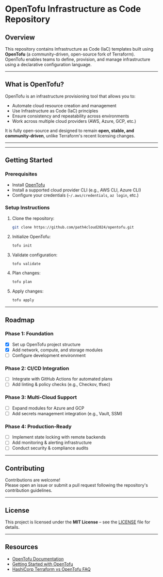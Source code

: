# OpenTofu Infrastructure as Code Repository

## Overview
This repository contains Infrastructure as Code (IaC) templates built using **OpenTofu** (a community-driven, open-source fork of Terraform).  
OpenTofu enables teams to define, provision, and manage infrastructure using a declarative configuration language.

---

## What is OpenTofu?
OpenTofu is an infrastructure provisioning tool that allows you to:
- Automate cloud resource creation and management
- Use Infrastructure as Code (IaC) principles
- Ensure consistency and repeatability across environments
- Work across multiple cloud providers (AWS, Azure, GCP, etc.)

It is fully open-source and designed to remain **open, stable, and community-driven**, unlike Terraform's recent licensing changes.

---

---

## Getting Started

### Prerequisites
- Install [OpenTofu](https://opentofu.org/downloads/)
- Install a supported cloud provider CLI (e.g., AWS CLI, Azure CLI)
- Configure your credentials (`~/.aws/credentials`, `az login`, etc.)

### Setup Instructions
1. Clone the repository:
   ```bash
   git clone https://github.com/path4cloud2024/opentofu.git
   
   ```

2. Initialize OpenTofu:
   ```bash
   tofu init
   ```

3. Validate configuration:
   ```bash
   tofu validate
   ```

4. Plan changes:
   ```bash
   tofu plan
   ```

5. Apply changes:
   ```bash
   tofu apply
   ```

---

## Roadmap

### **Phase 1: Foundation**
- [x] Set up OpenTofu project structure
- [x] Add network, compute, and storage modules
- [ ] Configure development environment

### **Phase 2: CI/CD Integration**
- [ ] Integrate with GitHub Actions for automated plans
- [ ] Add linting & policy checks (e.g., Checkov, tfsec)

### **Phase 3: Multi-Cloud Support**
- [ ] Expand modules for Azure and GCP
- [ ] Add secrets management integration (e.g., Vault, SSM)

### **Phase 4: Production-Ready**
- [ ] Implement state locking with remote backends
- [ ] Add monitoring & alerting infrastructure
- [ ] Conduct security & compliance audits

---

## Contributing
Contributions are welcome!  
Please open an issue or submit a pull request following the repository's contribution guidelines.

---

## License
This project is licensed under the **MIT License** – see the [LICENSE](LICENSE) file for details.

---

## Resources
- [OpenTofu Documentation](https://opentofu.org/docs/)
- [Getting Started with OpenTofu](https://opentofu.org/start/)
- [HashiCorp Terraform vs OpenTofu FAQ](https://opentofu.org/faq/)
